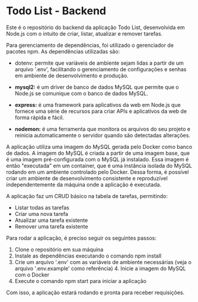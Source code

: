 # Todo List - Backend

Este é o repositório do backend da aplicação Todo List, desenvolvida em Node.js com o intuito de criar, listar, atualizar e remover tarefas.

Para gerenciamento de dependências, foi utilizado o gerenciador de pacotes npm. As dependências utilizadas são:

- dotenv: permite que variáveis de ambiente sejam lidas a partir de um arquivo '.env', facilitando o gerenciamento de configurações e senhas em ambiente de desenvolvimento e produção.

- **mysql2:** é um driver de banco de dados MySQL que permite que o Node.js se comunique com o banco de dados MySQL.

- **express:** é uma framework para aplicativos da web em Node.js que fornece uma série de recursos para criar APIs e aplicativos da web de forma rápida e fácil.

- **nodemon:** é uma ferramenta que monitora os arquivos do seu projeto e reinicia automaticamente o servidor quando são detectadas alterações.

A aplicação utiliza uma imagem do MySQL gerada pelo Docker como banco de dados. A imagem do MySQL é criada a partir de uma imagem base, que é uma imagem pré-configurada com o MySQL já instalado. Essa imagem é então "executada" em um container, que é uma instância isolada do MySQL rodando em um ambiente controlado pelo Docker. Dessa forma, é possível criar um ambiente de desenvolvimento consistente e reproduzível independentemente da máquina onde a aplicação é executada.

A aplicação faz um CRUD básico na tabela de tarefas, permitindo:

- Listar todas as tarefas
- Criar uma nova tarefa
- Atualizar uma tarefa existente
- Remover uma tarefa existente

Para rodar a aplicação, é preciso seguir os seguintes passos:

1. Clone o repositório em sua máquina
2. Instale as dependências executando o comando npm install
3. Crie um arquivo '.env' com as variáveis de ambiente  necessárias (veja o arquivo '.env.example' como referência) 4. Inicie a imagem do MySQL com o Docker
4. Execute o comando npm start para iniciar a aplicação

Com isso, a aplicação estará rodando e pronta para receber requisições.

